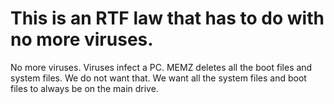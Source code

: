# This is an RTF law that has to do with no more viruses.
No more viruses. Viruses infect a PC. MEMZ deletes all the boot files and system files. We do not want that. We want all the system files and boot files to always be on the main drive.
